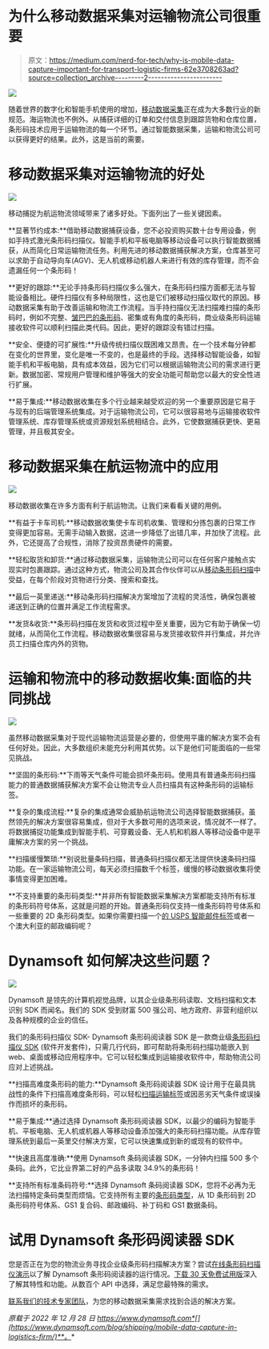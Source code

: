 # 为什么移动数据采集对运输物流公司很重要

> 原文：<https://medium.com/nerd-for-tech/why-is-mobile-data-capture-important-for-transport-logistic-firms-62e3708263ad?source=collection_archive---------2----------------------->

![](img/7becb2736d79c989982977394386598d.png)

随着世界的数字化和智能手机使用的增加，[移动数据采集](https://www.dynamsoft.com/web-twain/features/mobile-web-capture-sdk/)正在成为大多数行业的新规范。海运物流也不例外。从捕获详细的订单和交付信息到跟踪货物和仓库位置，条形码技术应用于运输物流的每一个环节。通过智能数据采集，运输和物流公司可以获得更好的结果。此外，这是当前的需要。

# 移动数据采集对运输物流的好处

![](img/bdef64c0e05791b2e43bce2637bcc304.png)

移动捕捉为航运物流领域带来了诸多好处。下面列出了一些关键因素。

**显著节约成本:**借助移动数据捕获设备，您不必投资购买数十台专用设备，例如手持式激光条形码扫描仪。智能手机和平板电脑等移动设备可以执行智能数据捕获，从而简化日常运输物流任务。利用先进的移动数据捕获解决方案，仓库甚至可以求助于自动导向车(AGV)、无人机或移动机器人来进行有效的库存管理，而不会遗漏任何一个条形码！

**更好的跟踪:**无论手持条形码扫描仪多么强大，在条形码扫描方面都无法与智能设备相比。硬件扫描仪有多种局限性，这也是它们被移动扫描仪取代的原因。移动数据采集有助于改善运输和物流工作流程。当手持扫描仪无法扫描难扫描的条形码时，例如不完整、[皱巴巴的条形码](https://www.dynamsoft.com/blog/insights/crumpled-qr-codes-and-barcodes-in-retail-scenarios/)、密集或有角度的条形码，商业级条形码运输接收软件可以顺利扫描此类代码。因此，更好的跟踪没有错过扫描。

**安全、便捷的可扩展性:**升级传统扫描仪既困难又昂贵。在一个技术每分钟都在变化的世界里，变化是唯一不变的，也是最终的手段。选择移动智能设备，如智能手机和平板电脑，具有成本效益，因为它们可以根据运输物流公司的需求进行更新。数据加密、常规用户管理和维护等强大的安全功能可帮助您以最大的安全性进行扩展。

**易于集成:**移动数据收集在多个行业越来越受欢迎的另一个重要原因是它易于与现有的后端管理系统集成。对于运输物流公司，它可以很容易地与运输接收软件管理系统、库存管理系统或资源规划系统相结合。此外，它使数据捕获更快、更易管理，并且极其安全。

# 移动数据采集在航运物流中的应用

![](img/679c9e00506a8a4b9a81516215885015.png)

移动数据收集在许多方面有利于航运物流。让我们来看看关键的用例。

**有益于卡车司机:**移动数据收集使卡车司机收集、管理和分拣包裹的日常工作变得更加容易。无需手动输入数据，这进一步降低了出错几率，并加快了流程。此外，它还提高了合规性，消除了投资昂贵硬件的需要。

**轻松取货和卸货:**通过移动数据采集，运输物流公司可以在任何客户接触点实现实时包裹跟踪。通过这种方式，物流公司及其合作伙伴可以从[移动条形码扫描](https://www.dynamsoft.com/barcode-reader/sdk-mobile/)中受益，在每个阶段对货物进行分类、搜索和查找。

**最后一英里递送:**移动条形码扫描解决方案增加了流程的灵活性，确保包裹被递送到正确的位置并满足工作流程需求。

**发货&收货:**条形码扫描在发货和收货过程中至关重要，因为它有助于确保一切就绪，从而简化工作流程。移动数据收集很容易与发货接收软件并行集成，并允许员工扫描仓库内外的货物。

# 运输和物流中的移动数据收集:面临的共同挑战

![](img/858380df29a55e2c5f91cdbc677e3f52.png)

虽然移动数据采集对于现代运输物流运营是必要的，但使用平庸的解决方案不会有任何好处。因此，大多数组织未能充分利用其优势。以下是他们可能面临的一些常见挑战。

**坚固的条形码:**下雨等天气条件可能会损坏条形码。使用具有普通条形码扫描能力的普通数据捕获解决方案不会让物流专业人员扫描具有这种条形码的运输标签。

**复杂的集成流程:**复杂的集成通常会威胁航运物流公司选择智能数据捕获。虽然领先的解决方案很容易集成，但对于大多数可用的选项来说，情况就不一样了。将数据捕捉功能集成到智能手机、可穿戴设备、无人机和机器人等移动设备中是平庸解决方案的另一个挑战。

**扫描缓慢繁琐:**别说批量条码扫描，普通条码扫描仪都无法提供快速条码扫描功能。在一家运输物流公司，每天必须扫描数千个标签，缓慢的移动数据收集将使事情变得更加困难。

**不支持重要的条形码类型:**并非所有智能数据采集解决方案都能支持所有标准的条形码符号体系，这就是问题的开始。普通条形码仅支持一维条形码符号体系和一些重要的 2D 条形码类型。如果你需要扫描一个[的 USPS 智能邮件标签](https://www.dynamsoft.com/barcode-reader/barcode-types/usps-intelligent-mail/)或者一个澳大利亚的邮政编码呢？

# Dynamsoft 如何解决这些问题？

![](img/181bf40ac2ba810f9221def521786420.png)

Dynamsoft 是领先的计算机视觉品牌，以其企业级条形码读取、文档扫描和文本识别 SDK 而闻名。我们的 SDK 受到财富 500 强公司、地方政府、非营利组织以及各种规模的企业的信任。

我们的条形码扫描仪 SDK- Dynamsoft 条形码阅读器 SDK 是一款商业级[条形码扫描仪 SDK](https://www.dynamsoft.com/web-twain/overview/) (软件开发套件)，只需几行代码，即可帮助将条形码扫描功能嵌入到 web、桌面或移动应用程序中。它可以轻松集成到运输接收软件中，帮助物流公司应对上述挑战。

**扫描高难度条形码的能力:**Dynamsoft 条形码阅读器 SDK 设计用于在最具挑战性的条件下扫描高难度条形码，可以轻松[扫描运输标签](https://www.dynamsoft.com/blog/insights/shipping-label-scanner/)或因恶劣天气条件或误操作而损坏的条形码。

**易于集成:**通过选择 Dynamsoft 条形码阅读器 SDK，以最少的编码为智能手机、平板电脑、无人机或机器人等移动设备添加强大的条形码扫描功能。从库存管理系统到最后一英里交付解决方案，它可以快速集成到新的或现有的软件中。

**快速且高度准确:**使用 Dynamsoft 条码阅读器 SDK，一分钟内扫描 500 多个条码。此外，它比业界第二好的产品多读取 34.9%的条形码！

**支持所有标准条码符号:**选择 Dynamsoft 条码阅读器 SDK，您将不必再为无法扫描特定条码类型而烦恼。它支持所有主要的[条形码类型](https://www.dynamsoft.com/barcode-reader/barcode-types/)，从 1D 条形码到 2D 条形码符号体系、GS1 复合码、邮政编码、补丁码和 GS1 数据条码。

# 试用 Dynamsoft 条形码阅读器 SDK

您是否正在为您的物流业务寻找企业级条形码扫描解决方案？尝试[在线条形码扫描仪演示](https://demo.dynamsoft.com/barcode-reader/)以了解 Dynamsoft 条形码阅读器的运行情况。[下载 30 天免费试用版](https://www.dynamsoft.com/barcode-reader/downloads/)深入了解其特性和功能。从数百个 API 中选择，满足您最特殊的需求。

[联系我们的技术专家团队](http://support@dynamsoft.com)，为您的移动数据采集需求找到合适的解决方案。

*原载于 2022 年 12 月 28 日 https://www.dynamsoft.com*[](https://www.dynamsoft.com/blog/shipping/mobile-data-capture-in-logistics-firm/)**。**